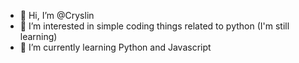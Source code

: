 - 👋 Hi, I’m @Cryslin
- 👀 I’m interested in simple coding things related to python (I'm still learning)
- 🌱 I’m currently learning Python and Javascript


<!---
Cryslin/Cryslin is a ✨ special ✨ repository because its `README.md` (this file) appears on your GitHub profile.
You can click the Preview link to take a look at your changes.
--->
